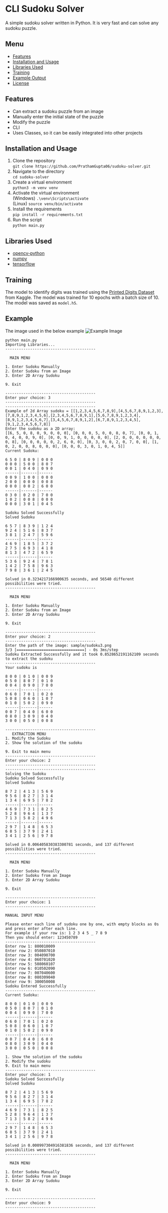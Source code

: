 # CLI Sudoku Solver
A simple sudoku solver written in Python. It is very fast and can solve any sudoku puzzle.

## Menu
- [Features](#features)
- [Installation and Usage](#installation-and-usage)
- [Libraries Used](#libraries-used)
- [Training](#training)
- [Example Output](#example)
- [License](LICENSE)

## Features
* Can extract a sudoku puzzle from an image
* Manually enter the initial state of the puzzle
* Modify the puzzle
* CLI
* Uses Classes, so it can be easily integrated into other projects


## Installation and Usage
1. Clone the repository  
  `git clone https://github.com/PrathamGupta06/sudoku-solver.git`
2. Navigate to the directory  
  `cd sudoku-solver`
3. Create a virtual environment  
  `python3 -m venv venv`
4. Activate the virtual environment  
  (Windows) `.\venv\Scripts\activate`  
  (Linux) `source venv/bin/activate`  
5. Install the requirements  
  `pip install -r requirements.txt`
6. Run the script  
   `python main.py`

## Libraries Used
- [opencv-python](https://pypi.org/project/opencv-python/)
- [numpy](https://pypi.org/project/numpy/)
- [tensorflow](https://pypi.org/project/tensorflow/)

## Training
The model to identify digits was trained using the [Printed Digits Dataset](https://www.kaggle.com/datasets/kshitijdhama/printed-digits-dataset) from Kaggle. The model was trained for 10 epochs with a batch size of 10. The model was saved as `model.h5`.

## Example
The image used in the below example
![Example Image](sample/sudoku3.png)
```
python main.py
Importing Libraries...
----------------------------------------

  MAIN MENU
  
1. Enter Sudoku Manually
2. Enter Sudoku from an Image
3. Enter 2D Array Sudoku

9. Exit

----------------------------------------
Enter your choice: 3
----------------------------------------
----------------------------------------
Example of 2d Array sudoku = [[1,2,3,4,5,6,7,8,9],[4,5,6,7,8,9,1,2,3],[7,8,9,1,2,3,4,5,6],[2,3,4,5,6,7,8,9,1],[5,6,7,8,9,1,2,3,4],[8,9,1,2,3,4,5,6,7],[3,4,5,6,7,8,9,1,2],[6,7,8,9,1,2,3,4,5],[9,1,2,3,4,5,6,7,8]]
Enter the sudoku as a 2D array: 
[[6, 5, 0, 8, 0, 9, 0, 0, 0], [0, 0, 0, 5, 0, 0, 8, 0, 7], [0, 0, 1, 0, 4, 0, 0, 9, 0], [0, 0, 9, 1, 0, 0, 0, 0, 0], [2, 0, 0, 0, 0, 0, 0, 0, 8], [0, 0, 0, 0, 0, 2, 6, 0, 0], [0, 3, 0, 0, 2, 0, 7, 0, 0], [1, 0, 2, 0, 0, 8, 0, 0, 0], [0, 0, 0, 3, 0, 1, 0, 4, 5]]
Current Sudoku:

6 5 0 | 8 0 9 | 0 0 0 
0 0 0 | 5 0 0 | 8 0 7 
0 0 1 | 0 4 0 | 0 9 0 
------|-------|------
0 0 9 | 1 0 0 | 0 0 0 
2 0 0 | 0 0 0 | 0 0 8 
0 0 0 | 0 0 2 | 6 0 0 
------|-------|------
0 3 0 | 0 2 0 | 7 0 0 
1 0 2 | 0 0 8 | 0 0 0 
0 0 0 | 3 0 1 | 0 4 5 

Sudoku Solved Successfully
Solved Sudoku

6 5 7 | 8 3 9 | 1 2 4 
9 2 4 | 5 1 6 | 8 3 7 
3 8 1 | 2 4 7 | 5 9 6 
------|-------|------
4 6 9 | 1 8 5 | 3 7 2 
2 7 5 | 6 9 3 | 4 1 8 
8 1 3 | 4 7 2 | 6 5 9 
------|-------|------
5 3 6 | 9 2 4 | 7 8 1 
1 4 2 | 7 5 8 | 9 6 3 
7 9 8 | 3 6 1 | 2 4 5 

Solved in 0.3234217166900635 seconds, and 56540 different possibilities were tried.
----------------------------------------

  MAIN MENU
  
1. Enter Sudoku Manually
2. Enter Sudoku from an Image
3. Enter 2D Array Sudoku

9. Exit

----------------------------------------
Enter your choice: 2
----------------------------------------
Enter the path of the image: sample/sudoku3.png
3/3 [==============================] - 0s 3ms/step
Sudoku Extracted Successfully and it took 0.8528652191162109 seconds to extract the sudoku
----------------------------------------
Your sudoku is

8 0 0 | 0 1 0 | 0 0 9 
0 5 0 | 8 0 7 | 0 1 0 
0 0 4 | 0 9 0 | 7 0 0 
------|-------|------
0 6 0 | 7 0 1 | 0 2 0 
5 0 8 | 0 6 0 | 1 0 7 
0 1 0 | 5 0 2 | 0 9 0 
------|-------|------
0 0 7 | 0 4 0 | 6 0 0 
0 8 0 | 3 0 9 | 0 4 0 
3 0 0 | 0 5 0 | 0 0 8 

----------------------------------------
   EXTRACTION MENU
1. Modify the Sudoku
2. Show the solution of the sudoku

9. Exit to main menu
----------------------------------------
Enter your choice: 2
----------------------------------------
----------------------------------------
Solving the Sudoku
Sudoku Solved Successfully
Solved Sudoku

8 7 2 | 4 1 3 | 5 6 9 
9 5 6 | 8 2 7 | 3 1 4 
1 3 4 | 6 9 5 | 7 8 2 
------|-------|------
4 6 9 | 7 3 1 | 8 2 5 
5 2 8 | 9 6 4 | 1 3 7 
7 1 3 | 5 8 2 | 4 9 6 
------|-------|------
2 9 7 | 1 4 8 | 6 5 3 
6 8 5 | 3 7 9 | 2 4 1 
3 4 1 | 2 5 6 | 9 7 8 

Solved in 0.006405830383300781 seconds, and 137 different possibilities were tried.
----------------------------------------

  MAIN MENU
  
1. Enter Sudoku Manually
2. Enter Sudoku from an Image
3. Enter 2D Array Sudoku

9. Exit

----------------------------------------
Enter your choice: 1
----------------------------------------

MANUAL INPUT MENU 
       
Please enter each line of sudoku one by one, with empty blocks as 0s and press enter after each line.
For example if your row is: 1 2 3 4 5 _ 7 8 9
Then you should enter: 123450789
----------------------------------------
Enter row 1: 800010009
Enter row 2: 050807010
Enter row 3: 004090700
Enter row 4: 060701020
Enter row 5: 508060107
Enter row 6: 010502090
Enter row 7: 007040600
Enter row 8: 080309040
Enter row 9: 300050008
Sudoku Entered Successfully
----------------------------------------
Current Sudoku:

8 0 0 | 0 1 0 | 0 0 9 
0 5 0 | 8 0 7 | 0 1 0 
0 0 4 | 0 9 0 | 7 0 0 
------|-------|------
0 6 0 | 7 0 1 | 0 2 0 
5 0 8 | 0 6 0 | 1 0 7 
0 1 0 | 5 0 2 | 0 9 0 
------|-------|------
0 0 7 | 0 4 0 | 6 0 0 
0 8 0 | 3 0 9 | 0 4 0 
3 0 0 | 0 5 0 | 0 0 8 

1. Show the solution of the sudoku
2. Modify the sudoku
9. Exit to main menu
----------------------------------------
Enter your choice: 1
Sudoku Solved Successfully
Solved Sudoku

8 7 2 | 4 1 3 | 5 6 9 
9 5 6 | 8 2 7 | 3 1 4 
1 3 4 | 6 9 5 | 7 8 2 
------|-------|------
4 6 9 | 7 3 1 | 8 2 5 
5 2 8 | 9 6 4 | 1 3 7 
7 1 3 | 5 8 2 | 4 9 6 
------|-------|------
2 9 7 | 1 4 8 | 6 5 3 
6 8 5 | 3 7 9 | 2 4 1 
3 4 1 | 2 5 6 | 9 7 8 

Solved in 0.000997304916381836 seconds, and 137 different possibilities were tried.
----------------------------------------

  MAIN MENU
  
1. Enter Sudoku Manually
2. Enter Sudoku from an Image
3. Enter 2D Array Sudoku

9. Exit

----------------------------------------
Enter your choice: 9
----------------------------------------

```
